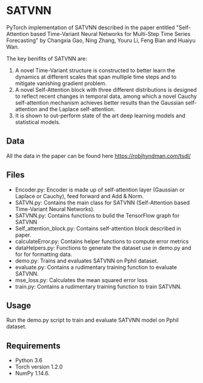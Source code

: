 # SATVNN

PyTorch implementation of SATVNN described in the paper entitled 
"Self-Attention based Time-Variant Neural Networks for Multi-Step Time Series Forecasting" 
by Changxia Gao, Ning Zhang, Youru Li, Feng Bian and Huaiyu Wan.


The key benifits of SATVNN are:
1. A novel Time-Variant structure is constructed to better learn the dynamics at different scales that span multiple time 
steps and to mitigate vanishing gradient problem.
2. A novel Self-Attention block with three different distributions is designed to reflect recent changes in temporal data, 
among which a novel Cauchy self-attention mechanism achieves better results than the Gaussian self-attention and the Laplace 
self-attention.
3. It is shown to out-perform state of the art deep learning models and statistical models.


## Data
All the data in the paper can be found here https://robjhyndman.com/tsdl/


## Files

- Encoder.py: Encoder is made up of self-attention layer (Gaussian or Laplace or Cauchy), feed forward and Add & Norm.
- SATVN.py: Contains the main class for SATVNN (Self-Attention based Time-Variant Neural Networks).
- SATVNN.py: Contains functions to build the TensorFlow graph for SATVNN
- Self_attention_block.py: Contains self-attention block described in paper.
- calculateError.py: Contains helper functions to compute error metrics
- dataHelpers.py: Functions to generate the dataset use in demo.py and for for formatting data.
- demo.py: Trains and evaluates SATVNN on Pphil dataset.
- evaluate.py: Contains a rudimentary training function to evaluate SATVNN.
- mse_loss.py: Calculates the mean squared error loss
- train.py: Contains a rudimentary training function to train SATVNN.



## Usage

Run the demo.py script to train and evaluate SATVNN model on Pphil dataset. 

## Requirements

- Python 3.6
- Torch version 1.2.0
- NumPy 1.14.6.

